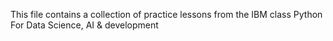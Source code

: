 This file contains a collection of practice lessons from the IBM class Python For Data Science, AI & development

